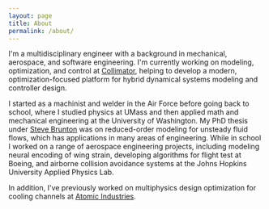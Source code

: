 ```yaml
---
layout: page
title: About
permalink: /about/
---
```


I'm a multidisciplinary engineer with a background in mechanical, aerospace, and software engineering.  I'm currently working on modeling, optimization, and control at [Collimator](https://www.collimator.ai/), helping to develop a modern, optimization-focused platform for hybrid dynamical systems modeling and controller design.

I started as a machinist and welder in the Air Force before going back to school, where I studied physics at UMass and then applied math and mechanical engineering at the University of Washington.  My PhD thesis under [Steve Brunton](https://www.youtube.com/channel/UCm5mt-A4w61lknZ9lCsZtBw) was on reduced-order modeling for unsteady fluid flows, which has applications in many areas of engineering.  While in school I worked on a range of aerospace engineering projects, including modeling neural encoding of wing strain, developing algorithms for flight test at Boeing, and airborne collision avoidance systems at the Johns Hopkins University Applied Physics Lab.

In addition, I've previously worked on multiphysics design optimization for cooling channels at [Atomic Industries](https://www.atomic.industries/).